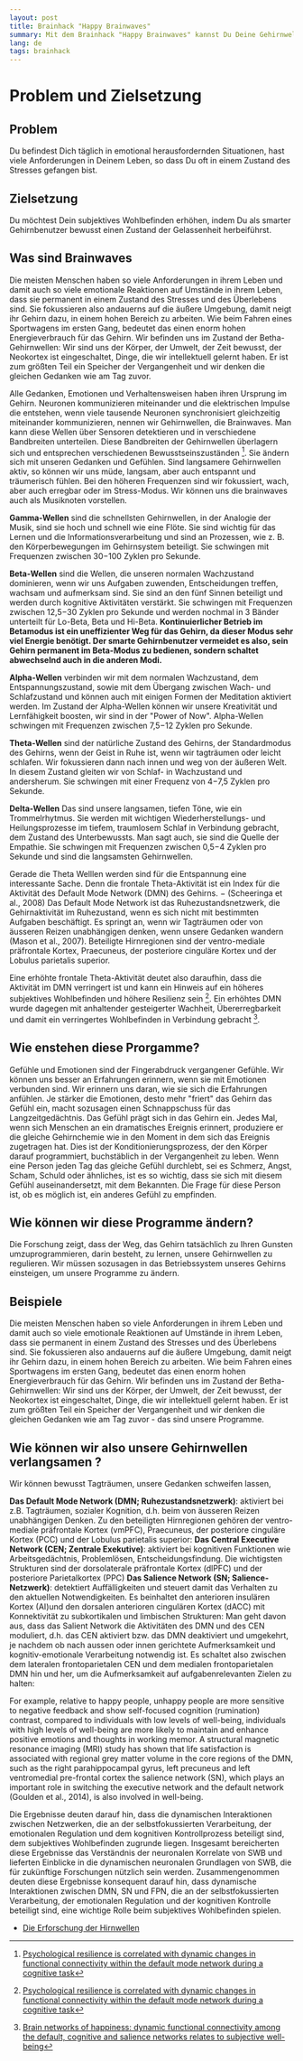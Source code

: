 ```yaml
---
layout: post
title: Brainhack "Happy Brainwaves"
summary: Mit dem Brainhack "Happy Brainwaves" kannst Du Deine Gehirnwellen beeinflussen, so dass Du Dein subjektives Wohlbefinden erhöhen kannst.
lang: de
tags: brainhack
---
```


# Problem und Zielsetzung

## Problem
Du befindest Dich täglich in emotional herausfordernden Situationen, hast viele Anforderungen in Deinem Leben, so dass Du oft in einem Zustand des Stresses gefangen bist.

## Zielsetzung
Du möchtest Dein subjektives Wohlbefinden erhöhen, indem Du als smarter Gehirnbenutzer bewusst einen Zustand der Gelassenheit herbeiführst.

## Was sind Brainwaves
Die meisten Menschen haben so viele Anforderungen in ihrem Leben und damit auch so viele emotionale Reaktionen auf Umstände in ihrem Leben, dass sie permanent in einem Zustand des Stresses und des Überlebens sind.
Sie fokussieren also andauerns auf die äußere Umgebung, damit neigt ihr Gehirn dazu, in einem hohen Bereich zu arbeiten. 
Wie beim Fahren eines Sportwagens im ersten Gang, bedeutet das einen enorm hohen Energieverbrauch für das Gehirn.
Wir befinden uns im Zustand der Betha-Gehirnwellen: Wir sind uns der Körper, der Umwelt, der Zeit bewusst, der Neokortex ist eingeschaltet, Dinge, die wir intellektuell gelernt haben. Er ist zum größten Teil ein Speicher der Vergangenheit und wir denken die gleichen Gedanken wie am Tag zuvor.

Alle Gedanken, Emotionen und Verhaltensweisen haben ihren Ursprung im Gehirn. Neuronen kommunizieren miteinander und die elektrischen Impulse die entstehen, wenn viele tausende Neuronen synchronisiert gleichzeitig miteinander kommunizieren, nennen wir Gehirnwellen, die Brainwaves. Man kann diese Wellen über Sensoren detektieren und in verschiedene Bandbreiten unterteilen.
Diese Bandbreiten der Gehirnwellen überlagern sich und entsprechen verschiedenen Bewusstseinszuständen [^1]. Sie ändern sich mit unseren Gedanken und Gefühlen.
Sind langsamere Gehirnwellen aktiv, so können wir uns müde, langsam, aber auch entspannt und träumerisch fühlen.
Bei den höheren Frequenzen sind wir fokussiert, wach, aber auch erregbar oder im Stress-Modus.
Wir können uns die brainwaves auch als Musiknoten vorstellen.

**Gamma-Wellen** sind die schnellsten Gehirnwellen, in der Analogie der Musik, sind sie hoch und schnell wie eine Flöte. Sie sind wichtig für das Lernen und die Informationsverarbeitung und sind an Prozessen, wie z. B. den Körperbewegungen im Gehirnsystem beteiligt. Sie schwingen mit Frequenzen zwischen 30−100 Zyklen pro Sekunde.

**Beta-Wellen** sind die Wellen, die unseren normalen Wachzustand dominieren, wenn wir uns Aufgaben zuwenden, Entscheidungen treffen, wachsam und aufmerksam sind. Sie sind an den fünf Sinnen beteiligt und werden durch kognitive Aktivitäten verstärkt. Sie schwingen mit Frequenzen zwischen 12,5−30 Zyklen pro Sekunde und werden nochmal in 3 Bänder unterteilt für Lo-Beta, Beta und Hi-Beta.
**Kontinuierlicher Betrieb im Betamodus ist ein uneffizienter Weg für das Gehirn, da dieser Modus sehr viel Energie benötigt. Der smarte Gehirnbenutzer vermeidet es also, sein Gehirn permanent im Beta-Modus zu bedienen, sondern schaltet abwechselnd auch in die anderen Modi.**

**Alpha-Wellen** verbinden wir mit dem normalen Wachzustand, dem Entspannungszustand, sowie mit dem Übergang zwischen Wach- und Schlafzustand und können auch mit einigen Formen der Meditation aktiviert werden. Im Zustand der Alpha-Wellen können wir unsere Kreativität und Lernfähigkeit boosten, wir sind in der "Power of Now". Alpha-Wellen schwingen mit Frequenzen zwischen 7,5−12 Zyklen pro Sekunde.

**Theta-Wellen** sind der natürliche Zustand des Gehirns, der Standardmodus des Gehirns, wenn der Geist in Ruhe ist, wenn wir tagträumen oder leicht schlafen. Wir fokussieren dann nach innen und weg von der äußeren Welt. In diesem Zustand gleiten wir von Schlaf- in Wachzustand und andersherum. Sie schwingen mit einer Frequenz von 4−7,5 Zyklen pro Sekunde.

**Delta-Wellen** Das sind unsere langsamen, tiefen Töne, wie ein Trommelrhytmus. Sie werden mit wichtigen Wiederherstellungs- und Heilungsprozesse im tiefem, traumlosem Schlaf in Verbindung gebracht, dem Zustand des Unterbewussts. Man sagt auch, sie sind die Quelle der Empathie. Sie schwingen mit Frequenzen zwischen 0,5−4 Zyklen pro Sekunde und sind die langsamsten Gehirnwellen.

Gerade die Theta Welllen werden sind für die Entspannung eine interessante Sache. 
Denn die frontale Theta-Aktivität ist ein Index für die Aktivität des Default Mode Network (DMN) des Gehirns. −  (Scheeringa et al., 2008)
Das Default Mode Network ist das Ruhezustandsnetzwerk, die Gehirnaktivität im Ruhezustand, wenn es sich nicht mit bestimmten Aufgaben beschäftigt. Es springt an, wenn wir Tagträumen oder von äusseren Reizen unabhängigen denken, wenn unsere  Gedanken wandern (Mason et al., 2007). Beteiligte Hirnregionen sind der ventro-mediale präfrontale Kortex, Praecuneus, der posteriore cinguläre Kortex und der Lobulus parietalis superior.

Eine erhöhte frontale Theta-Aktivität deutet also daraufhin, dass die Aktivität im DMN verringert ist und kann ein Hinweis auf ein höheres subjektives Wohlbefinden und
höhere Resilienz sein [^1].
Ein erhöhtes DMN wurde dagegen mit anhaltender gesteigerter Wachheit, Übererregbarkeit und damit ein verringertes Wohlbefinden in Verbindung gebracht [^2].


## Wie enstehen diese Prorgamme?
Gefühle und Emotionen sind der Fingerabdruck vergangener Gefühle.
Wir können uns besser an Erfahrungen erinnern, wenn sie mit Emotionen verbunden sind. Wir erinnern uns daran, wie sie sich die Erfahrungen anfühlen.
Je stärker die Emotionen, desto mehr "friert" das Gehirn das Gefühl ein, macht sozusagen einen Schnappschuss für das Langzeitgedächtnis. Das Gefühl prägt sich in das Gehirn ein. 
Jedes Mal, wenn sich Menschen an ein dramatisches Ereignis erinnert, produziere er die gleiche Gehirnchemie wie in den Moment in dem sich das Ereignis zugetragen hat.
Dies ist der Konditionierungsprozess, der den Körper darauf programmiert, buchstäblich in der Vergangenheit zu leben.
Wenn eine Person jeden Tag das gleiche Gefühl durchlebt, sei es Schmerz, Angst, Scham, Schuld oder ähnliches, ist es so wichtig, dass sie sich mit diesem Gefühl auseinandersetzt, mit dem Bekannten.
Die Frage für diese Person ist, ob es möglich ist, ein anderes Gefühl zu empfinden.

## Wie können wir diese Programme ändern?
Die Forschung zeigt, dass der Weg, das Gehirn tatsächlich zu Ihren Gunsten umzuprogrammieren, darin besteht, zu lernen, unsere Gehirnwellen zu regulieren.
Wir müssen sozusagen in das Betriebssystem unseres Gehirns einsteigen, um unsere Programme zu ändern.

## Beispiele
Die meisten Menschen haben so viele Anforderungen in ihrem Leben und damit auch so viele emotionale Reaktionen auf Umstände in ihrem Leben, dass sie permanent in einem Zustand des Stresses und des Überlebens sind.
Sie fokussieren also andauerns auf die äußere Umgebung, damit neigt ihr Gehirn dazu, in einem hohen Bereich zu arbeiten. 
Wie beim Fahren eines Sportwagens im ersten Gang, bedeutet das einen enorm hohen Energieverbrauch für das Gehirn.
Wir befinden uns im Zustand der Betha-Gehirnwellen: Wir sind uns der Körper, der Umwelt, der Zeit bewusst, der Neokortex ist eingeschaltet, Dinge, die wir intellektuell gelernt haben. Er ist zum größten Teil ein Speicher der Vergangenheit und wir denken die gleichen Gedanken wie am Tag zuvor - das sind unsere Programme.


## Wie können wir also unsere Gehirnwellen verlangsamen ?
Wir können bewusst Tagträumen, unsere Gedanken schweifen lassen, 

**Das Default Mode Network (DMN; Ruhezustandsnetzwerk)**:
aktiviert bei z.B. Tagträumen,  sozialer Kognition, d.h. beim von äusseren Reizen unabhängigen Denken. Zu den beteiligten Hirnregionen gehören der ventro-mediale präfrontale Kortex (vmPFC), Praecuneus, der posteriore cinguläre Kortex (PCC) und der Lobulus parietalis superior:
**Das Central Executive Network (CEN; Zentrale Exekutive)**:
aktiviert bei kognitiven Funktionen wie Arbeitsgedächtnis, Problemlösen, Entscheidungsfindung. Die wichtigsten Strukturen sind der dorsolaterale präfrontale Kortex (dlPFC) und der posteriore Parietalkortex (PPC)
**Das Salience Network (SN; Salience-Netzwerk)**:
detektiert Auffälligkeiten und steuert damit das Verhalten zu den aktuellen Notwendigkeiten. Es beinhaltet den anterioren insulären Kortex (AI)und den dorsalen anterioren cingulären Kortex (dACC) mit Konnektivität zu subkortikalen und limbischen Strukturen:
Man geht davon aus, dass das Salient Network die Aktivitäten des DMN und des CEN moduliert, d.h. das CEN aktiviert bzw. das DMN deaktiviert und umgekehrt, je nachdem ob nach aussen oder innen gerichtete Aufmerksamkeit und kognitiv-emotionale Verarbeitung notwendig ist. Es schaltet also zwischen dem lateralen frontoparietalen CEN und dem medialen frontoparietalen DMN hin und her, um die Aufmerksamkeit auf aufgabenrelevanten Zielen zu halten:



For example, relative to happy people, unhappy people are more sensitive to negative feedback and show self-focused cognition (rumination) 
contrast, compared to individuals with low levels of well-being, individuals with high levels of well-being are more likely to maintain and enhance positive emotions and thoughts in working memor.
 A structural magnetic resonance imaging (MRI) study has shown that life satisfaction is associated with regional grey matter volume in the core regions of the DMN, such as the right parahippocampal gyrus, left precuneus and left ventromedial pre-frontal cortex 
the salience network (SN), which plays an important role in switching the executive network and the default network (Goulden et al., 2014), is also involved in well-being.


Die Ergebnisse deuten darauf hin, dass die dynamischen Interaktionen zwischen Netzwerken, die an der selbstfokussierten Verarbeitung, der emotionalen Regulation und dem kognitiven Kontrollprozess beteiligt sind, dem subjektives Wohlbefinden zugrunde liegen. Insgesamt bereicherten diese Ergebnisse das Verständnis der neuronalen Korrelate von SWB und lieferten Einblicke in die dynamischen neuronalen Grundlagen von SWB, die für zukünftige Forschungen nützlich sein werden.
Zusammengenommen deuten diese Ergebnisse konsequent darauf hin, dass dynamische Interaktionen zwischen DMN, SN und FPN, die an der selbstfokussierten Verarbeitung, der emotionalen Regulation und der kognitiven Kontrolle beteiligt sind, eine wichtige Rolle beim subjektives Wohlbefinden spielen.

- [Die Erforschung der Hirnwellen](https://www.deutschlandfunkkultur.de/rhythmen-im-gehirn-die-erforschung-der-hirnwellen-100.html)

[^1]: [Psychological resilience is correlated with dynamic changes in functional connectivity within the default mode network during a cognitive task](https://pubmed.ncbi.nlm.nih.gov/33082442/)

[^2]: [Brain networks of happiness: dynamic functional connectivity among the default, cognitive and salience networks relates to subjective well-being](https://academic.oup.com/scan/article/13/8/851/5054957)

